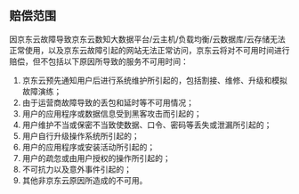## 赔偿范围

因京东云故障导致京东云数知大数据平台/云主机/负载均衡/云数据库/云存储无法正常使用，以及京东云故障引起的网站无法正常访问，京东云将对不可用时间进行赔偿，但不包括以下原因所导致的服务不可用时间：

1. 京东云预先通知用户后进行系统维护所引起的，包括割接、维修、升级和模拟故障演练；
2. 由于运营商故障导致的丢包和延时等不可用情况；
3. 用户的应用程序或数据信息受到黑客攻击而引起的；
4. 用户维护不当或保密不当致使数据、口令、密码等丢失或泄漏所引起的；
5. 用户自行升级操作系统所引起的；
6. 用户的应用程序或安装活动所引起的；
7. 用户的疏忽或由用户授权的操作所引起的；
8. 不可抗力以及意外事件引起的；
9. 其他非京东云原因所造成的不可用。

